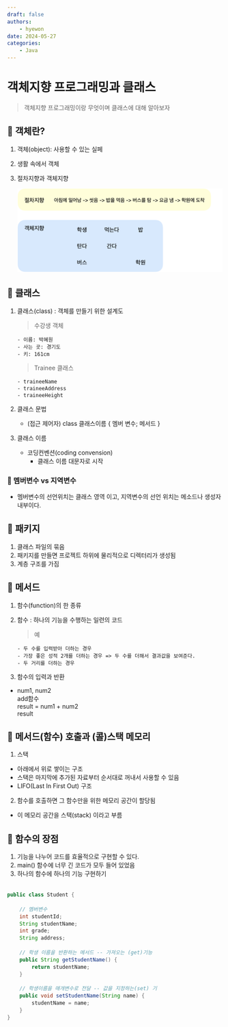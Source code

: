```yaml
---
draft: false
authors:
    - hyewon
date: 2024-05-27
categories:
    - Java
---
```


# 객체지향 프로그래밍과 클래스

> 객체지향 프로그래밍이랑 무엇이며 클래스에 대해 알아보자

<!-- more -->

## 🍎 객체란?

1. 객체(object): 사용할 수 있는 실페
2. 생활 속에서 객체

3. 절차지향과 객체지향

    ![alt text](image-1.png)

## 🍎 클래스

1.  클래스(class) : 객체를 만들기 위한 설계도

    > 수강생 객체

        - 이름: 박혜원
        - 사는 곳: 경기도
        - 키: 161cm

    > Trainee 클래스

        - traineeName
        - traineeAddress
        - traineeHeight

2.  클래스 문법

    -   (접근 제어자) class 클래스이름 {
        멤버 변수;
        메서드
        }

3.  클래스 이름

    -   코딩컨벤션(coding convension)
        -   클래스 이름 대문자로 시작

### 💫 멤버변수 vs 지역변수

-   멤버변수의 선언위치는 클래스 영역 이고, 지역변수의 선언 위치는 메소드나 생성자 내부이다.

## 🍎 패키지

1. 클래스 파일의 묶음
2. 패키지를 만들면 프로젝트 하위에 물리적으로 디렉터리가 생성됨
3. 계층 구조를 가짐

## 🍎 메서드

1.  함수(function)의 한 종류
2.  함수 : 하나의 기능을 수행하는 일련의 코드

    > 예

        - 두 수를 입력받아 더하는 경우
        - 가장 좋은 성적 2개를 더하는 경우 => 두 수를 더해서 결과값을 보여준다.
        - 두 거리를 더하는 경우

3.  함수의 입력과 반환

-   num1, num2  
    add함수  
    result = num1 + num2  
    result

## 🍎 메서드(함수) 호출과 (콜)스택 메모리

1. 스택

-   아래에서 위로 쌓이는 구조
-   스택은 마지막에 추가된 자료부터 순서대로 꺼내서 사용할 수 있음
-   LIFO(Last In First Out) 구조

2. 함수를 호출하면 그 함수만을 위한 메모리 공간이 할당됨

-   이 메모리 공간을 스택(stack) 이라고 부름

## 📌 함수의 장점

1. 기능을 나누어 코드를 효율적으로 구현할 수 있다.
2. main() 함수에 너무 긴 코드가 모두 들어 있었음
3. 하나의 함수에 하나의 기능 구현하기

```java

public class Student {

	// 멤버변수
	int studentId;
	String studentName;
	int grade;
	String address;

	// 학생 이름을 반환하는 메서드 -- 가져오는 (get)기능
	public String getStudentName() {
		return studentName;
	}

	// 학생이름을 매개변수로 전달 -- 값을 지정하는(set) 기
	public void setStudentName(String name) {
		studentName = name;
	}
}

```

<br>
<br>
<br>
